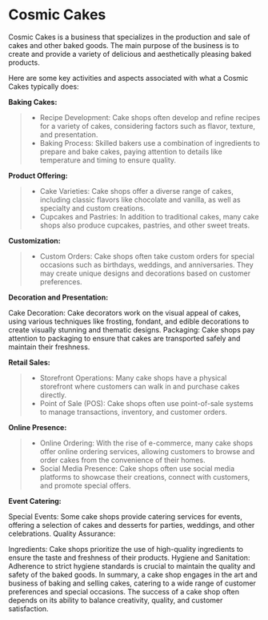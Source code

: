 # Cosmic Cakes  

Cosmic Cakes is a business that specializes in the production and sale of cakes and other baked goods. 
The main purpose of the business is to create and provide a variety of delicious and aesthetically pleasing baked products. 

Here are some key activities and aspects associated with what a Cosmic Cakes typically does:

**Baking Cakes:**

> - Recipe Development: Cake shops often develop and refine recipes for a variety of cakes, considering factors such as flavor, texture, and presentation.
> - Baking Process: Skilled bakers use a combination of ingredients to prepare and bake cakes, paying attention to details like temperature and timing to ensure quality.


**Product Offering:**

> - Cake Varieties: Cake shops offer a diverse range of cakes, including classic flavors like chocolate and vanilla, as well as specialty and custom creations.
> - Cupcakes and Pastries: In addition to traditional cakes, many cake shops also produce cupcakes, pastries, and other sweet treats.


**Customization:**

> - Custom Orders: Cake shops often take custom orders for special occasions such as birthdays, weddings, and anniversaries. They may create unique designs and decorations based on customer preferences.


**Decoration and Presentation:**

Cake Decoration: Cake decorators work on the visual appeal of cakes, using various techniques like frosting, fondant, and edible decorations to create visually stunning and thematic designs.
Packaging: Cake shops pay attention to packaging to ensure that cakes are transported safely and maintain their freshness.


**Retail Sales:**

> - Storefront Operations: Many cake shops have a physical storefront where customers can walk in and purchase cakes directly.
> - Point of Sale (POS): Cake shops often use point-of-sale systems to manage transactions, inventory, and customer orders.


**Online Presence:**

> - Online Ordering: With the rise of e-commerce, many cake shops offer online ordering services, allowing customers to browse and order cakes from the convenience of their homes.
> - Social Media Presence: Cake shops often use social media platforms to showcase their creations, connect with customers, and promote special offers.


**Event Catering:**

Special Events: Some cake shops provide catering services for events, offering a selection of cakes and desserts for parties, weddings, and other celebrations.
Quality Assurance:

Ingredients: Cake shops prioritize the use of high-quality ingredients to ensure the taste and freshness of their products.
Hygiene and Sanitation: Adherence to strict hygiene standards is crucial to maintain the quality and safety of the baked goods.
In summary, a cake shop engages in the art and business of baking and selling cakes, catering to a wide range of customer preferences and special occasions. The success of a cake shop often depends on its ability to balance creativity, quality, and customer satisfaction.
